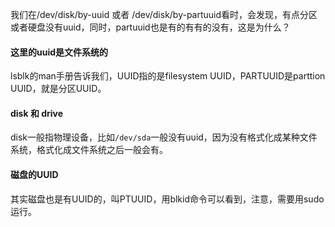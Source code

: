 我们在/dev/disk/by-uuid 或者 /dev/disk/by-partuuid看时，会发现，有点分区或者硬盘没有uuid，同时，partuuid也是有的有有的没有，这是为什么？

#### 这里的uuid是文件系统的
lsblk的man手册告诉我们，UUID指的是filesystem UUID，PARTUUID是parttion UUID，就是分区UUID。

#### disk 和 drive
disk一般指物理设备，比如`/dev/sda`一般没有uuid，因为没有格式化成某种文件系统，格式化成文件系统之后一般会有。

#### 磁盘的UUID
其实磁盘也是有UUID的，叫PTUUID，用blkid命令可以看到，注意，需要用sudo运行。
